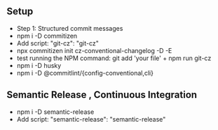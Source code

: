 ## Setup

- Step 1: Structured commit messages
- npm i -D commitizen
- Add script: "git-cz": "git-cz"
- npx commitizen init cz-conventional-changelog -D -E
- test running the NPM command: git add 'your file' + npm run git-cz
- npm i -D husky
- npm i -D @commitlint/{config-conventional,cli}

## Semantic Release , Continuous Integration

- npm i -D semantic-release
- Add script: "semantic-release": "semantic-release"
